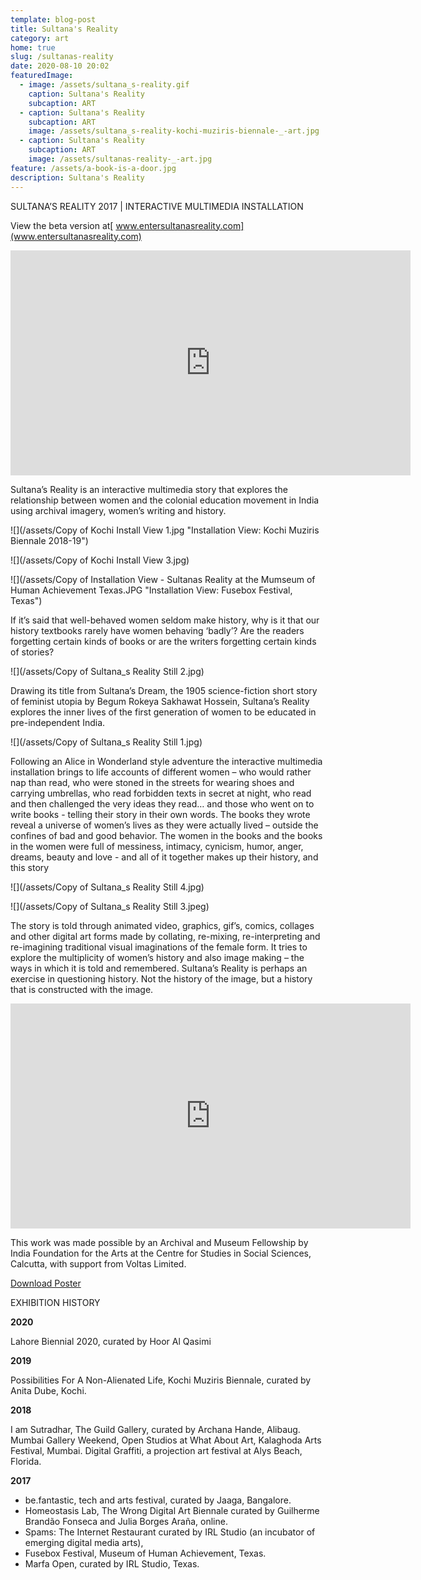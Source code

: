 ```yaml
---
template: blog-post
title: Sultana's Reality
category: art
home: true
slug: /sultanas-reality
date: 2020-08-10 20:02
featuredImage:
  - image: /assets/sultana_s-reality.gif
    caption: Sultana's Reality
    subcaption: ART
  - caption: Sultana's Reality
    subcaption: ART
    image: /assets/sultana_s-reality-kochi-muziris-biennale-_-art.jpg
  - caption: Sultana's Reality
    subcaption: ART
    image: /assets/sultanas-reality-_-art.jpg
feature: /assets/a-book-is-a-door.jpg
description: Sultana's Reality
---
```

SULTANA’S REALITY 2017 | INTERACTIVE MULTIMEDIA INSTALLATION 

View the beta version at[ www.entersultanasreality.com](www.entersultanasreality.com)

<iframe src="https://player.vimeo.com/video/176562149" width="640" height="360" frameborder="0" allow="autoplay; fullscreen" allowfullscreen></iframe>

Sultana’s Reality is an interactive multimedia story that explores the relationship between women and the colonial education movement in India using archival imagery, women’s writing and history.

![](/assets/Copy of Kochi Install View 1.jpg "Installation View: Kochi Muziris Biennale 2018-19")

![](/assets/Copy of Kochi Install View 3.jpg)

![](/assets/Copy of Installation View - Sultanas Reality at the Mumseum of Human Achievement Texas.JPG "Installation View: Fusebox Festival, Texas")

If it’s said that well-behaved women seldom make history,  why is it that our history textbooks rarely have women behaving ‘badly’?  Are the readers forgetting certain kinds of books  or are the writers forgetting certain kinds of stories?

![](/assets/Copy of Sultana_s Reality Still 2.jpg)

Drawing its title from Sultana’s Dream, the 1905 science-fiction short story of feminist utopia by Begum Rokeya Sakhawat Hossein, Sultana’s Reality explores the inner lives of the first generation of women to be educated in pre-independent India. 

![](/assets/Copy of Sultana_s Reality Still 1.jpg)

Following an Alice in Wonderland style adventure the interactive multimedia installation brings to life accounts of different women – who would rather nap than read, who were stoned in the streets for wearing shoes and carrying umbrellas, who read forbidden texts in secret at night, who read and then challenged the very ideas they read… and those who went on to write books - telling their story in their own words. The books they wrote reveal a universe of women’s lives as they were actually lived – outside the confines of bad and good behavior. The women in the books and the books in the women were full of messiness, intimacy, cynicism, humor, anger, dreams, beauty and love - and all of it together makes up their history, and this story

![](/assets/Copy of Sultana_s Reality Still 4.jpg)

![](/assets/Copy of Sultana_s Reality Still 3.jpeg)

The story is told through animated video, graphics, gif’s, comics, collages and other digital art forms made by collating, re-mixing, re-interpreting and re-imagining traditional visual imaginations of the female form. It tries to explore the multiplicity of women’s history and also image making – the ways in which it is told and remembered. Sultana’s Reality is perhaps an exercise in questioning history. Not the history of the image, but a history that is constructed with the image.

<iframe src="https://player.vimeo.com/video/200641072" width="640" height="360" frameborder="0" allow="autoplay; fullscreen" allowfullscreen></iframe>

This work was made possible by an Archival and Museum Fellowship by India Foundation for the Arts at the Centre for Studies in Social Sciences, Calcutta, with support from Voltas Limited.

[Download Poster](https://www.google.com)

EXHIBITION HISTORY

**2020**

Lahore Biennial 2020, curated by Hoor Al Qasimi

**2019**

Possibilities For A Non-Alienated Life, Kochi Muziris Biennale, curated by Anita Dube, Kochi.

**2018**

I am Sutradhar, The Guild Gallery, curated by Archana Hande, Alibaug. Mumbai Gallery Weekend, Open Studios at What About Art, Kalaghoda Arts Festival, Mumbai. Digital Graffiti, a projection art festival at Alys Beach, Florida.

**2017**

* be.fantastic, tech and arts festival, curated by Jaaga, Bangalore.
* Homeostasis Lab, The Wrong Digital Art Biennale curated by Guilherme Brandão Fonseca and Julia Borges Araña, online.
* Spams: The Internet Restaurant curated by IRL Studio (an incubator of emerging digital media arts), 
* Fusebox Festival, Museum of Human Achievement, Texas.
* Marfa Open, curated by IRL Studio, Texas.